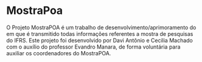# MostraPoa
O Projeto MostraPOA é um trabalho de desenvolvimento/aprimoramento do em que é transmitido todas informações referentes a mostra de pesquisas do IFRS.
Este projeto foi desenvolvido por Davi Antônio e Cecilia Machado com o auxílio do professor Evandro Manara, de forma voluntária para auxiliar os coordenadores do MostraPOA. 

